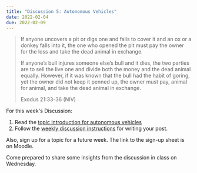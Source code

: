 ```yaml
---
title: "Discussion 5: Autonomous Vehicles"
date: 2022-02-04
due: 2022-02-09
---
```


> If anyone uncovers a pit or digs one and fails to cover it and an ox or a donkey falls into it, the one who opened the pit must pay the owner for the loss and take the dead animal in exchange.
>
> If anyone’s bull injures someone else’s bull and it dies, the two parties are to sell the live one and divide both the money and the dead animal equally. However, if it was known that the bull had the habit of goring, yet the owner did not keep it penned up, the owner must pay, animal for animal, and take the dead animal in exchange.
> 
> Exodus 21:33-36 (NIV)

For this week's Discussion:

1. Read the [topic introduction for autonomous vehicles](/discussions/vehicles/)
2. Follow the [weekly discussion instructions](/discussions/) for writing your post.

Also, sign up for a topic for a future week. The link to the sign-up sheet is on Moodle.

Come prepared to share some insights from the discussion in class on Wednesday.
